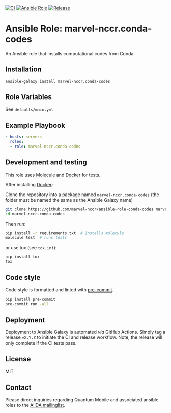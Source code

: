 [![CI](https://github.com/marvel-nccr/ansible-role-conda-codes/workflows/CI/badge.svg)](https://github.com/marvel-nccr/ansible-role-conda-codes/actions)
[![Ansible Role](https://img.shields.io/ansible/role/25521.svg)](https://galaxy.ansible.com/marvel-nccr/conda-codes)
[![Release](https://img.shields.io/github/tag/marvel-nccr/ansible-role-conda-codes.svg)](https://github.com/marvel-nccr/ansible-role-conda-codes/releases)

# Ansible Role: marvel-nccr.conda-codes

An Ansible role that installs computational codes from Conda

## Installation

`ansible-galaxy install marvel-nccr.conda-codes`

## Role Variables

See `defaults/main.yml`

## Example Playbook

```yaml
- hosts: servers
  roles:
  - role: marvel-nccr.conda-codes
```

## Development and testing

This role uses [Molecule](https://molecule.readthedocs.io/en/latest/#) and [Docker](https://www.docker.com/) for tests.

After installing [Docker](https://www.docker.com/):

Clone the repository into a package named `marvel-nccr.conda-codes` (the folder must be named the same as the Ansible Galaxy name)

```bash
git clone https://github.com/marvel-nccr/ansible-role-conda-codes marvel-nccr.conda-codes
cd marvel-nccr.conda-codes
```

Then run:

```bash
pip install -r requirements.txt  # Installs molecule
molecule test  # runs tests
```

or use tox (see `tox.ini`):

```bash
pip install tox
tox
```

## Code style

Code style is formatted and linted with [pre-commit](https://pre-commit.com/).

```bash
pip install pre-commit
pre-commit run -all
```

## Deployment

Deployment to Ansible Galaxy is automated *via* GitHub Actions.
Simply tag a release `vX.Y.Z` to initiate the CI and release workflow.
Note, the release will only complete if the CI tests pass.

## License

MIT

## Contact

Please direct inquiries regarding Quantum Mobile and associated ansible roles to the [AiiDA mailinglist](http://www.aiida.net/mailing-list/).
